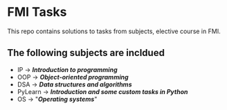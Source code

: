 # FMI Tasks

This repo contains solutions to tasks from subjects, elective course in FMI.

The following subjects are incldued
-

-  IP -> ***Introduction to programming***
-  OOP -> ***Object-oriented programming***
-  DSA -> ***Data structures and algorithms***
-  PyLearn -> ***Introduction and some custom tasks in Python***
-  OS -> "***Operating systems***"

